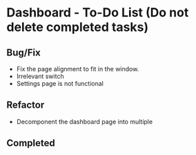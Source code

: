 # Dashboard - To-Do List (Do not delete completed tasks)

## Bug/Fix

- Fix the page alignment to fit in the window.
- Irrelevant switch
- Settings page is not functional

## Refactor

- Decomponent the dashboard page into multiple

## Completed
